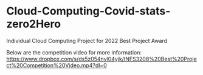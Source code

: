 # Cloud-Computing-Covid-stats-zero2Hero
Individual Cloud Computing Project for 2022 Best Project Award

Below are the competition video for more information:
https://www.dropbox.com/s/ds5z054nvl04yjk/INFS3208%20Best%20Project%20Competition%20Video.mp4?dl=0
